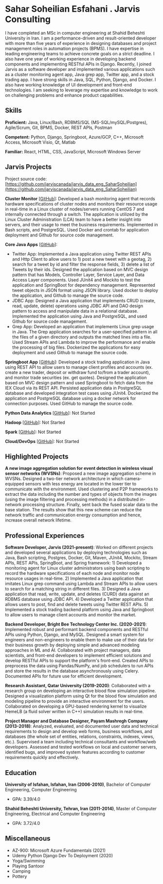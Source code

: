 # Sahar Soheilian Esfahani . Jarvis Consulting

I have completed an MSc in computer engineering at Shahid Beheshti University in Iran. I am a performance-driven and result-oriented developer with more than five years of experience in designing databases and project management roles in automation projects (BPMS). I have expertise in leading engineering teams to achieve concrete goals on a strict deadline. I also have one year of working experience in developing backend components and implementing RESTful APIs in Django. Recently, I joined Jarvis as a software developer and implemented various applications such as a cluster monitoring agent app, Java grep app, Twitter app, and a stock trading app. I have strong skills in Java, SQL, Python, Django, and Docker. I also have working knowledge of UI development and front-end technologies. I am seeking to leverage my expertise and knowledge to work on challenging problems and enhance product capabilities.

## Skills

**Proficient:** Java, Linux/Bash, RDBMS/SQL (MS-SQL/mySQL/Postgres), Agile/Scrum, Git, BPMS, Docker, REST APIs, Postman

**Competent:** Python, Django, Springboot, Azure/GCP, C++, Microsoft Access, Microsoft Visio, Qt, Matlab

**Familiar:** React, HTML, CSS, JavaScript, Microsoft Windows Server

## Jarvis Projects

Project source code: [https://github.com/jarviscanada/jarvis_data_eng_SaharSoheilian](https://github.com/jarviscanada/jarvis_data_eng_SaharSoheilian)


**Cluster Monitor** [[GitHub](https://github.com/jarviscanada/jarvis_data_eng_SaharSoheilian/tree/master/linux_sql)]: Developed a bash monitoring agent that records hardware specifications of cluster nodes and monitors their resource usage in real-time in a Linux cluster of nodes/servers running CentOS 7 and internally connected through a switch. The application is utilized by the Linux Cluster Administration (LCA) team to have a better insight into servers, and their usage to meet the business requirements. Implemented in Bash scripts, and PostgreSQL. Used Docker and crontab for application deployment and Github for source code management.

**Core Java Apps** [[GitHub](https://github.com/jarviscanada/jarvis_data_eng_SaharSoheilian/tree/master/core_java)]:
      
  - Twitter App: Implemented a Java application using Twitter REST APIs and Http Client to allow users to 1) post a new tweet with a geotag, 2) search for a tweet by id and filter the response fields, 3) delete a list of Tweets by their ids. Designed the application based on MVC design pattern that has Models, Controller Layer, Service Layer, and Data Access Layer components. Used JUnit4 and Mockito to test the application and SpringBoot for dependency management. Represented tweet objects in JSON format using JSON library. Used docker to deploy the application, and Github to manage the source code.
  - JDBC App: Designed a Java application that implements CRUD (create, read, update, delete) operations using JDBC API and DAO design pattern to access and manipulate data in a relational database. Implemented the application using Java and PostgreSQL, and used Github for source code management.
  - Grep App: Developed an application that implements Linux grep usage in Java. The Grep application searches for a user-specified pattern in all the files of a given directory and outputs the matched lines into a file. Used Stream APIs and Lambda to improve the performance and enable the processing of big files. Dockerized the applications for easy deployment and used Github to manage the source code.

**Springboot App** [[GitHub](https://github.com/jarviscanada/jarvis_data_eng_SaharSoheilian/tree/master/springboot)]: Developed a stock trading application in Java using REST API to allow users to manage client profiles and accounts (ex. create a new trader, deposit or withdraw fund to/from a trader account), and monitor trade securities (ex. get quotes). Designed the application based on MVC design pattern and used Springboot to fetch data from the IEX Cloud via its REST API. Persisted application data in PostgreSQL database and developed integration test cases using JUnit4. Dockerized the application and PostgreSQL database using a docker network for connection purposes. Used GitHub to manage the source code.

**Python Data Analytics** [[GitHub](https://github.com/jarviscanada/jarvis_data_eng_SaharSoheilian/tree/master/python_data_anlytics)]: Not Started

**Hadoop** [[GitHub](https://github.com/jarviscanada/jarvis_data_eng_SaharSoheilian/tree/master/hadoop)]: Not Started

**Spark** [[GitHub](https://github.com/jarviscanada/jarvis_data_eng_SaharSoheilian/tree/master/spark)]: Not Started

**Cloud/DevOps** [[GitHub](https://github.com/jarviscanada/jarvis_data_eng_SaharSoheilian/tree/master/cloud_devops)]: Not Started


## Highlighted Projects
**A new image aggregation solution for event detection in wireless visual sensor networks (WVSNs)**: Proposed a new image aggregation scheme in WVSNs. Designed a two-tier network architecture in which camera-equipped sensors with less energy are located in the lower tier to communicate with the environment. Used clustering and P2P frameworks to extract the data including the number and types of objects from the images (using the image filtering and processing methods) in a distributed in-network processing structure. Finally, sent back the fused scalar data to the base station. The results show that this new scheme can reduce the network traffic and communication energy consumption and hence, increase overall network lifetime.


## Professional Experiences

**Software Developer, Jarvis (2021-present)**: Worked on different projects and developed several applications by deploying technologies such as Java, Bash scripting, Postgres, Docker, Git, Maven, JUnit4, Mockito, Stream APIs, REST APIs, SpringBoot, and Spring framework: 1) Developed a monitoring agent for Linux cluster administrators using bash scripting to record the hardware specifications of each node and monitor node resource usages in real-time. 2) Implemented a Java application that imitates Linux grep command using Lambda and Stream APIs to allow users to search for a matching string in different files. 3) Designed a Java application that read, write, update, and deletes (CURD) data against an RDBMS database using JDBC API. 4) Developed a Twitter application that allows users to post, find and delete tweets using Twitter REST APIs. 5) Implemented a stock trading backend platform using Java and Springboot to allow users to manage client accounts and monitor the market.

**Backend Developer, Bright Bee Technology Center Inc. (2020-2021)**: Implemented robust and performant backend components and RESTful APIs using Python, Django, and MySQL. Designed a smart system for engineers and non-engineers to enable them to make use of their data for their business growth by deploying simple and advanced modeling approaches in ML and AI. Collaborated with project managers, data scientists, and front-end developers to implement efficient solutions and develop RESTful APIs to support the platform's front-end. Created APIs to preprocess the data using Pandas/NumPy, and job schedulers to run APIs and store the results in the database asynchronously using Celery. Documented APIs for future use for efficient development.

**Research Assistant, Qatar University (2019-2020)**: Collaborated with a research group on developing an interactive blood flow simulation pipeline. Designed a visualization platform using Qt for the blood flow simulation and modeling pipeline to provide an interactive environment for the users. Collaborated on developing a GPU-based rendering kernel to visualize HemeLB (a fluid solver written in C++) simulation results in real-time.

**Project Manager and Database Designer, Payam Mashregh Company (2013-2018)**: Analyzed, evaluated, and documented user data and technical requirements to design and develop web forms, business workflows, and databases (the whole set of entities, relations, constraints, indexes, views, etc.). Supervised a team including technical consultants and workflow/web developers. Assessed and tested workflows on local and customer servers, identified bugs, and improved system features according to customer requirements quickly and effectively.


## Education
**University of Isfahan, Isfahan, Iran (2006-2010)**, Bachelor of Computer Engineering, Computer Engineering
- GPA: 3.39/4.0

**Shahid Beheshti University, Tehran, Iran (2011-2014)**, Master of Computer Engineering, Electrical and Computer Engineering
- GPA: 3.72/4.0


## Miscellaneous
- AZ-900: Microsoft Azure Fundamentals (2021)
- Udemy Python Django Dev To Deployment (2020)
- Yoga/Swimming
- Playing Santoor
- Camping
- Pottery